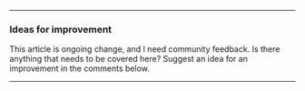 ***

### Ideas for improvement

This article is ongoing change, and I need community feedback. Is there anything that needs to be covered here? Suggest an idea for an improvement in the comments below.

***
